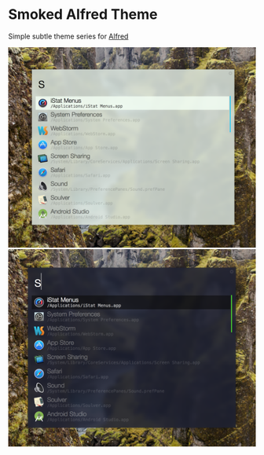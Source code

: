 Smoked Alfred Theme
======
Simple subtle theme series for [Alfred](http://www.alfredapp.com/)

![Smoked Day Screenshot](smoked_day.png)
![Smoked Night Screenshot](smoked_night.png)


